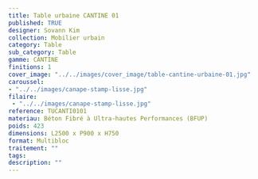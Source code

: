 ```yaml
---
title: Table urbaine CANTINE 01 
published: TRUE
designer: Sovann Kim
collection: Mobilier urbain
category: Table
sub_category: Table
gamme: CANTINE
finitions: 1
cover_image: "../../images/cover_image/table-cantine-urbaine-01.jpg"
caroussel: 
- "../../images/canape-stamp-lisse.jpg"
filaire: 
 - "../../images/canape-stamp-lisse.jpg"
reference: TUCANTI0101
materiau: Béton Fibré à Ultra-hautes Performances (BFUP)
poids: 423
dimensions: L2500 x P900 x H750
format: Multibloc
traitement: ""
tags: 
description: ""
---
```


